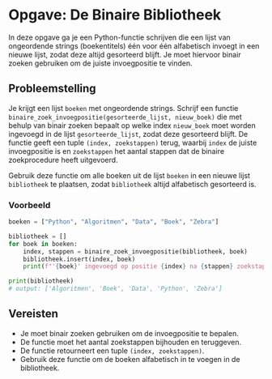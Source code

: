 # Opgave: De Binaire Bibliotheek

In deze opgave ga je een Python-functie schrijven die een lijst van ongeordende strings (boekentitels) één voor één alfabetisch invoegt in een nieuwe lijst, zodat deze altijd gesorteerd blijft. Je moet hiervoor binair zoeken gebruiken om de juiste invoegpositie te vinden.

## Probleemstelling

Je krijgt een lijst `boeken` met ongeordende strings. Schrijf een functie `binaire_zoek_invoegpositie(gesorteerde_lijst, nieuw_boek)` die met behulp van binair zoeken bepaalt op welke index `nieuw_boek` moet worden ingevoegd in de lijst `gesorteerde_lijst`, zodat deze gesorteerd blijft. De functie geeft een tuple `(index, zoekstappen)` terug, waarbij `index` de juiste invoegpositie is en `zoekstappen` het aantal stappen dat de binaire zoekprocedure heeft uitgevoerd.

Gebruik deze functie om alle boeken uit de lijst `boeken` in een nieuwe lijst `bibliotheek` te plaatsen, zodat `bibliotheek` altijd alfabetisch gesorteerd is.

### Voorbeeld

```python
boeken = ["Python", "Algoritmen", "Data", "Boek", "Zebra"]

bibliotheek = []
for boek in boeken:
    index, stappen = binaire_zoek_invoegpositie(bibliotheek, boek)
    bibliotheek.insert(index, boek)
    print(f"'{boek}' ingevoegd op positie {index} na {stappen} zoekstappen.")

print(bibliotheek)
# output: ['Algoritmen', 'Boek', 'Data', 'Python', 'Zebra']
```

## Vereisten

- Je moet binair zoeken gebruiken om de invoegpositie te bepalen.
- De functie moet het aantal zoekstappen bijhouden en teruggeven.
- De functie retourneert een tuple `(index, zoekstappen)`.
- Gebruik deze functie om de boeken alfabetisch in te voegen in de bibliotheek.
